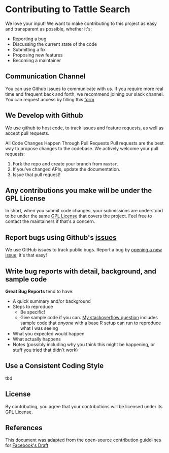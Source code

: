 # Contributing to Tattle Search
We love your input! We want to make contributing to this project as easy and transparent as possible, whether it's:

- Reporting a bug
- Discussing the current state of the code
- Submitting a fix
- Proposing new features
- Becoming a maintainer

## Communication Channel
You can use Github issues to communicate with us. If you require more real time and frequent back and forth, we recommend joining our slack channel. You can request access by filling this [form](https://tarunima.typeform.com/to/BxZjfv)

## We Develop with Github
We use github to host code, to track issues and feature requests, as well as accept pull requests.

All Code Changes Happen Through Pull Requests
Pull requests are the best way to propose changes to the codebase. We actively welcome your pull requests:

1. Fork the repo and create your branch from `master`.
3. If you've changed APIs, update the documentation.
6. Issue that pull request!

## Any contributions you make will be under the GPL License
In short, when you submit code changes, your submissions are understood to be under the same [GPL License](https://www.gnu.org/licenses/gpl-3.0.en.html) that covers the project. Feel free to contact the maintainers if that's a concern.

## Report bugs using Github's [issues](https://github.com/tattle-made/tattle-api/issues)
We use GitHub issues to track public bugs. Report a bug by [opening a new issue](); it's that easy!

## Write bug reports with detail, background, and sample code
**Great Bug Reports** tend to have:

- A quick summary and/or background
- Steps to reproduce
  - Be specific!
  - Give sample code if you can. [My stackoverflow question](http://stackoverflow.com/q/12488905/180626) includes sample code that *anyone* with a base R setup can run to reproduce what I was seeing
- What you expected would happen
- What actually happens
- Notes (possibly including why you think this might be happening, or stuff you tried that didn't work)

## Use a Consistent Coding Style
tbd

## License
By contributing, you agree that your contributions will be licensed under its GPL License.

## References
This document was adapted from the open-source contribution guidelines for [Facebook's Draft](https://github.com/facebook/draft-js/blob/a9316a723f9e918afde44dea68b5f9f39b7d9b00/CONTRIBUTING.md)